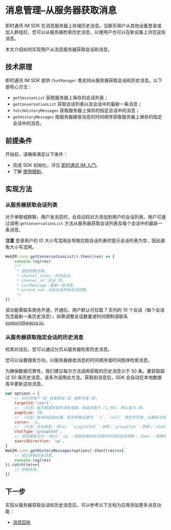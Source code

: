 # 消息管理–从服务器获取消息

即时通讯 IM SDK 在消息服务器上存储历史消息。当聊天用户从其他设备登录或加入群组后，您可以从服务器检索历史消息，以便用户也可以在新设备上浏览这些消息。

本文介绍如何实现用户从消息服务器获取会话和消息。

## 技术原理

即时通讯 IM SDK 提供 `ChatManager` 类支持从服务器获取会话和历史消息。以下是核心方法：

- `getSessionList` 获取服务器上保存的会话列表；
- `getConversationList` 获取会话列表以及会话中的最新一条消息；
- `fetchHistoryMessages` 获取服务器上保存的指定会话中的消息；
- `getHistoryMessages` 按服务器接收消息的时间顺序获取服务器上保存的指定会话中的消息。

## 前提条件

开始前，请确保满足以下条件：

- 完成 SDK 初始化，详见 [即时通讯 IM 入门](https://docs.agora.io/cn/agora-chat/agora_chat_get_started_web?platform=Web)。
- 了解 [使用限制](https://docs.agora.io/cn/agora-chat/agora_chat_limitation?platform=Web)。

## 实现方法

### 从服务器获取会话列表

对于单聊或群聊，用户发消息时，会自动将对方添加到用户的会话列表。用户可通过调用 `getConversationList` 方法从服务器获取会话列表及每个会话中的最新一条消息。

**注意**
登录用户的 ID 大小写混用会导致拉取会话列表时提示会话列表为空，因此避免大小写混用。

```javascript
WebIM.conn.getConversationList().then((res) => {
    console.log(res)
    /**
     * 返回参数说明。
     * channel_infos：所有会话。
     * channel_id：会话 ID。
     * lastMessage：最新一条消息。
     * unread_num：当前会话的未读消息数。
     */
})
```

该功能需联系商务开通，开通后，用户默认可拉取 7 天内的 10 个会话（每个会话包含最新一条历史消息），如需调整会话数量或时间限制请联系 [support@agora.io](mailto:support@agora.io)。

### 从服务器获取指定会话的历史消息

检索对话后，您可以通过分页从服务器检索历史消息。

您可以设置搜索方向，以服务器接收消息的时间顺序或时间倒序检索消息。

为确保数据可靠性，我们建议每次方法调用获取的历史消息少于 50 条。要获取超过 50 条历史消息，请多次调用此方法。获取到消息后，SDK 会自动在本地数据库中更新这些消息。

```javascript
var options = {
    // 对方的用户 ID 或者群组 ID 或聊天室 ID。
    targetId:'user1',
    // （可选）每页期望获取的消息条数。取值范围为 [1,50]，默认值为 20。
    pageSize: 20,
    // （可选）查询的起始位置。若该参数设置为 `-1`、`null` 或空字符串，从最新消息开始。
    cursor: -1,
    // （可选）会话类型：（默认） `singleChat`：单聊；`groupChat`：群聊；`chatRoom`：聊天室聊天。
    chatType:'groupChat',
    // 消息搜索方向：（默认）`up`：按服务器收到消息的时间的逆序获取；`down`：按服务器收到消息的时间的正序获取。
    searchDirection: 'up',
}
WebIM.conn.getHistoryMessages(options).then((res)=>{
    // 成功获取历史消息。
    console.log(res)
}).catch((e)=>{
    // 获取失败。
})
```

## 下一步

实现从服务器获取会话和历史消息后，可以参考以下文档为应用添加更多消息功能：

- [消息回执](https://docs.agora.io/cn/agora-chat/agora_chat_message_receipt_web?platform=Web)